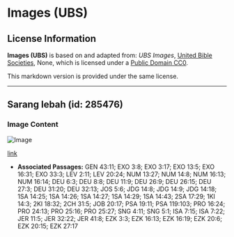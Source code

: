 # Images (UBS)

## License Information

**Images (UBS)** is based on and adapted from: _UBS Images_, [United Bible Societies](https://unitedbiblesocieties.org/), None, which is licensed under a [Public Domain CC0](https://creativecommons.org/public-domain/cc0/).

This markdown version is provided under the same license.



--------------------------------

## Sarang lebah (id: 285476)

### Image Content

![Image](https://cdn.aquifer.bible/aquifer-content/resources/Media/WEB-0299_honeycomb.jpg)

[link](https://cdn.aquifer.bible/aquifer-content/resources/Media/WEB-0299_honeycomb.jpg)

* **Associated Passages:** GEN 43:11; EXO 3:8; EXO 3:17; EXO 13:5; EXO 16:31; EXO 33:3; LEV 2:11; LEV 20:24; NUM 13:27; NUM 14:8; NUM 16:13; NUM 16:14; DEU 6:3; DEU 8:8; DEU 11:9; DEU 26:9; DEU 26:15; DEU 27:3; DEU 31:20; DEU 32:13; JOS 5:6; JDG 14:8; JDG 14:9; JDG 14:18; 1SA 14:25; 1SA 14:26; 1SA 14:27; 1SA 14:29; 1SA 14:43; 2SA 17:29; 1KI 14:3; 2KI 18:32; 2CH 31:5; JOB 20:17; PSA 19:11; PSA 119:103; PRO 16:24; PRO 24:13; PRO 25:16; PRO 25:27; SNG 4:11; SNG 5:1; ISA 7:15; ISA 7:22; JER 11:5; JER 32:22; JER 41:8; EZK 3:3; EZK 16:13; EZK 16:19; EZK 20:6; EZK 20:15; EZK 27:17

